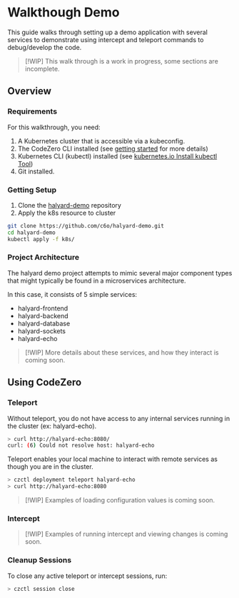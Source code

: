 # Walkthough Demo

This guide walks through setting up a demo application with several services to demonstrate using intercept and teleport commands to debug/develop the code.

> [!WIP]
> This walk through is a work in progress, some sections are incomplete.

## Overview

### Requirements

For this walkthrough, you need:
1. A Kubernetes cluster that is accessible via a kubeconfig.
1. The CodeZero CLI installed (see [getting started](../guides/getting-started) for more details)
1. Kubernetes CLI (kubectl) installed (see [kubernetes.io Install kubectl Tool](https://kubernetes.io/docs/tasks/tools/))
1. Git installed.

### Getting Setup

1. Clone the [halyard-demo](https://github.com/c6o/halyard-demo) repository
1. Apply the k8s resource to cluster

```bash
git clone https://github.com/c6o/halyard-demo.git
cd halyard-demo
kubectl apply -f k8s/
```

### Project Architecture

The halyard demo project attempts to mimic several major component types that might typically be found in a microservices architecture.

In this case, it consists of 5 simple services:
* halyard-frontend
* halyard-backend
* halyard-database
* halyard-sockets
* halyard-echo

> [!WIP]
> More details about these services, and how they interact is coming soon.

## Using CodeZero

### Teleport

Without teleport, you do not have access to any internal services running in the cluster (ex: halyard-echo).

```bash
> curl http://halyard-echo:8080/
curl: (6) Could not resolve host: halyard-echo
```

Teleport enables your local machine to interact with remote services as though you are in the cluster.

```bash
> czctl deployment teleport halyard-echo
> curl http://halyard-echo:8080
```

> [!WIP]
> Examples of loading configuration values is coming soon.

### Intercept

> [!WIP]
> Examples of running intercept and viewing changes is coming soon.

### Cleanup Sessions

To close any active teleport or intercept sessions, run:

```bash
> czctl session close
```
